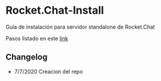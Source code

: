 # Rocket.Chat-Install
Guía de instalación para servidor standalone de Rocket.Chat

Pasos listado en este [link](https://github.com/VitorshGF/Rocket.Chat-Install/blob/master/Instalar%20RocketChat.md)

## Changelog 

* 7/7/2020  Creacion del repo
